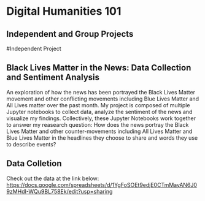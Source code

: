 
# Digital Humanities 101
## Independent and Group Projects


#Independent Project
## Black Lives Matter in the News: Data Collection and Sentiment Analysis
An exploration of how the news has been portrayed the Black Lives Matter movement and other conflicting movements including Blue Lives Matter and All Lives matter over the past month. My project is composed of multiple Jupyter notebooks to collect data, analyze the sentiment of the news and visualize my findings. Collectively, these Jupyter Notebooks work together to answer my reasearch question: How does the news portray the Black Lives Matter and other counter-movements including All Lives Matter and Blue Lives Matter in the headlines they choose to share and words they use to describe events? 


## Data Colletion

Check out the data at the link below:
https://docs.google.com/spreadsheets/d/1YgFoSOEt9edjE0CTmMayAN6J09zMHdI-WQu9BL758Ek/edit?usp=sharing
